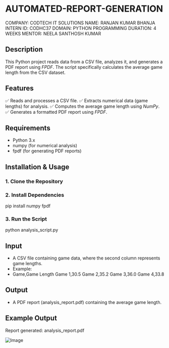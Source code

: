# AUTOMATED-REPORT-GENERATION
COMPANY: CODTECH IT SOLUTIONS
NAME: RANJAN KUMAR BHANJA
INTERN ID: CODHC37
DOMAIN: PYTHON PROGRAMMING
DURATION: 4 WEEKS
MENTOR: NEELA SANTHOSH KUMAR

## Description
This Python project reads data from a CSV file, analyzes it, and generates a PDF report using *FPDF*. The script specifically calculates the average game length from the CSV dataset.

## Features
✅ Reads and processes a CSV file.
✅ Extracts numerical data (game lengths) for analysis.
✅ Computes the average game length using *NumPy*.
✅ Generates a formatted PDF report using *FPDF*.

## Requirements
- Python 3.x
- numpy (for numerical analysis)
- fpdf (for generating PDF reports)

## Installation & Usage

### 1. Clone the Repository

### 2. Install Dependencies

pip install numpy fpdf

### 3. Run the Script

python analysis_script.py

## Input
- A CSV file containing game data, where the second column represents game lengths.
- Example:
- Game,Game Length
Game 1,30.5
Game 2,35.2
Game 3,36.0
Game 4,33.8


## Output
- A PDF report (analysis_report.pdf) containing the average game length.

## Example Output

Report generated: analysis_report.pdf

![Image](https://github.com/user-attachments/assets/cf0113b1-e122-4b00-8b6b-d306ca0d084b)
